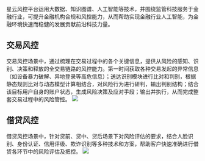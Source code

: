 星云风控平台运用大数据、知识图谱、人工智能等技术，并围绕监管科技服务于金融行业，可提升金融机构合规和风控能力，从而帮助实现金融行业人工智能，为金融环境快速而稳健的发展贡献前沿科技力量。

## 交易风控
交易风控场景中，通过梳理在交易过程中的各个关键信息，提供从风险的感知、识别、决策和释放的全交易链路的风控能力。第一时间获取各种交易发起的异常信息（如设备暴力破解、异地登录等高危信息）；送达识别模块进行比对和判别，根据静态规则比对与动态模型计算相结合，对风险行为进行研判，输出判别结构；结合该目标用户自身的账户状态，生成风险决策及应对手段；输出并执行，从而完成整套交易过程中的风险管控。
![](https://main.qcloudimg.com/raw/01698135078068e0c4a8740fbdef9256.png)


## 借贷风控
借贷风控场景中，针对贷前、贷中、贷后场景下对风险评估的要求，结合人脸识别、身份认证、信用评级、欺诈识别等多种技术和方案，帮助客户快速准确进行借贷各环节中的风险评估及把控。
![](https://main.qcloudimg.com/raw/534e9881ebb92c72cb12847862c88eba.png)
